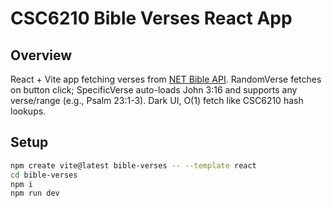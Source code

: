 # CSC6210 Bible Verses React App

## Overview
React + Vite app fetching verses from [NET Bible API](https://labs.bible.org/api/). RandomVerse fetches on button click; SpecificVerse auto-loads John 3:16 and supports any verse/range (e.g., Psalm 23:1-3). Dark UI, O(1) fetch like CSC6210 hash lookups.

## Setup
```bash
npm create vite@latest bible-verses -- --template react
cd bible-verses
npm i
npm run dev
